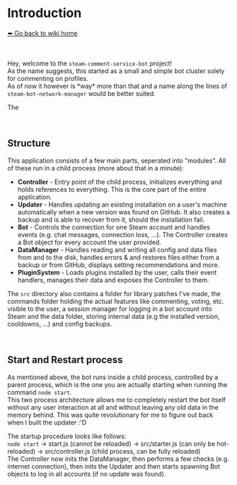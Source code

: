 # Introduction
[⬅️ Go back to wiki home](./#readme)

&nbsp;

Hey, welcome to the `steam-comment-service-bot` project!  
As the name suggests, this started as a small and simple bot cluster solely for commenting on profiles.  
As of now it however is \*way\* more than that and a name along the lines of `steam-bot-network-manager` would be better suited.  

The 

&nbsp;

## Structure
This application consists of a few main parts, seperated into "modules". All of these run in a child process (more about that in a minute):
- **Controller** - Entry point of the child process, initializes everything and holds references to everything. This is the core part of the entire application.
- **Updater** - Handles updating an existing installation on a user's machine automatically when a new version was found on GitHub. It also creates a backup and is able to recover from it, should the installation fail.
- **Bot** - Controls the connection for one Steam account and handles events (e.g. chat messages, connection loss, ...). The Controller creates a Bot object for every account the user provided.
- **DataManager** - Handles reading and writing all config and data files from and to the disk, handles errors & and restores files either from a backup or from GitHub, displays setting recommendations and more.
- **PluginSystem** - Loads plugins installed by the user, calls their event handlers, manages their data and exposes the Controller to them.

The `src` directory also contains a folder for library patches I've made, the commands folder holding the actual features like commenting, voting, etc. visible to the user, a session manager for logging in a bot account into Steam and the data folder, storing internal data (e.g the installed version, cooldowns, ...) and config backups.

&nbsp;

## Start and Restart process
As mentioned above, the bot runs inside a child process, controlled by a parent process, which is the one you are actually starting when running the command `node start`.  
This two process architecture allows me to completely restart the bot itself without any user interaction at all and without leaving any old data in the memory behind. This was quite revolutionary for me to figure out back when I built the updater :'D  

The startup procedure looks like follows:  
`node start` -> start.js (cannot be reloaded) -> src/starter.js (can only be hot-reloaded) -> src/controller.js (child process, can be fully reloaded)  
The Controller now inits the DataManager, then performs a few checks (e.g. internet connection), then inits the Updater and then starts spawning Bot objects to log in all accounts (if no update was found).
